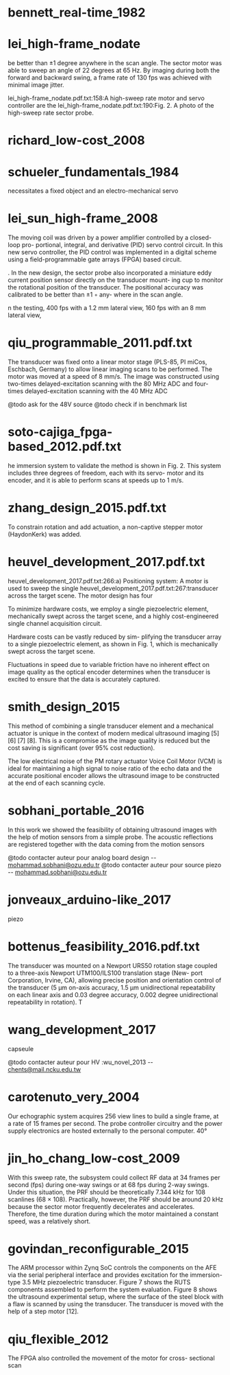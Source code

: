 # bennett_real-time_1982



# lei_high-frame_nodate

be better than ±1 degree anywhere in
the scan angle. The sector motor was able to sweep an
angle of 22 degrees at 65 Hz. By imaging during both the
forward and backward swing, a frame rate of 130 fps was
achieved with minimal image jitter.

lei_high-frame_nodate.pdf.txt:158:A high-sweep rate motor and servo controller are the
lei_high-frame_nodate.pdf.txt:190:Fig. 2. A photo of the high-sweep rate sector probe.


# richard_low-cost_2008



# schueler_fundamentals_1984
necessitates a fixed object and an electro-mechanical servo


# lei_sun_high-frame_2008

The moving coil was
driven by a power amplifier controlled by a closed-loop pro-
portional, integral, and derivative (PID) servo control circuit. In
this new servo controller, the PID control was implemented in a
digital scheme using a field-programmable gate arrays (FPGA)
based circuit.

. In
the new design, the sector probe also incorporated a miniature
eddy current position sensor directly on the transducer mount-
ing cup to monitor the rotational position of the transducer. The
positional accuracy was calibrated to be better than ±1 ◦ any-
where in the scan angle.

n the testing, 400 fps with a
1.2 mm lateral view, 160 fps with an 8 mm lateral view,


# qiu_programmable_2011.pdf.txt


The transducer was fixed onto a linear motor stage (PLS-85,
PI miCos, Eschbach, Germany) to allow linear imaging scans to
be performed. The motor was moved at a speed of 8 mm/s. The
image was constructed using two-times delayed-excitation
scanning with the 80 MHz ADC and four-times
delayed-excitation scanning with the 40 MHz ADC

@todo ask for the 48V source
@todo check if in benchmark list


# soto-cajiga_fpga-based_2012.pdf.txt

he immersion system to validate the method is shown in Fig. 2.
This system includes three degrees of freedom, each with its servo-
motor and its encoder, and it is able to perform scans at speeds up
to 1 m/s.


# zhang_design_2015.pdf.txt

To constrain rotation and add actuation, a
non-captive stepper motor (HaydonKerk) was added.


# heuvel_development_2017.pdf.txt

heuvel_development_2017.pdf.txt:266:a) Positioning system: A motor is used to sweep the single
heuvel_development_2017.pdf.txt:267:transducer across the target scene. The motor design has four


To minimize hardware costs, we employ a single piezoelectric
element, mechanically swept across the target scene, and a highly
cost-engineered single channel acquisition circuit.

Hardware costs can be vastly reduced by sim-
plifying the transducer array to a single piezoelectric element, as
shown in Fig. 1, which is mechanically swept across the target
scene.

Fluctuations in
speed due to variable friction have no inherent effect on image
quality as the optical encoder determines when the transducer
is excited to ensure that the data is accurately captured.



# smith_design_2015


This method of combining a single transducer
element and a mechanical actuator is unique in the context of
modern medical ultrasound imaging [5] [6] [7] [8]. This is a
compromise as the image quality is reduced but the cost
saving is significant (over 95% cost reduction).

The low electrical noise of the PM rotary actuator Voice Coil
Motor (VCM) is ideal for maintaining a high signal to noise
ratio of the echo data and the accurate positional encoder
allows the ultrasound image to be constructed at the end of
each scanning cycle.

# sobhani_portable_2016

In this work we showed the feasibility of obtaining
ultrasound images with the help of motion sensors from a
simple probe. The acoustic reflections are registered together
with the data coming from the motion sensors

@todo contacter auteur pour analog board design -- mohammad.sobhani@ozu.edu.tr
@todo contacter auteur pour source piezo -- mohammad.sobhani@ozu.edu.tr

# jonveaux_arduino-like_2017

piezo

# bottenus_feasibility_2016.pdf.txt

The transducer
was mounted on a Newport URS50 rotation stage coupled to a
three-axis Newport UTM100/ILS100 translation stage (New-
port Corporation, Irvine, CA), allowing precise position and
orientation control of the transducer (5 μm on-axis accuracy,
1.5 μm unidirectional repeatability on each linear axis and
0.03 degree accuracy, 0.002 degree unidirectional repeatability
in rotation). T


# wang_development_2017

capseule



@todo contacter auteur pour HV :wu_novel_2013 -- chents@mail.ncku.edu.tw



# carotenuto_very_2004

Our echographic system
acquires 256 view lines to build a single frame, at a rate of 15
frames per second. The probe controller circuitry and the
power supply electronics are hosted externally to the personal
computer.
40°


# jin_ho_chang_low-cost_2009

With this sweep rate, the subsystem
could collect RF data at 34 frames per second (fps) during
one-way swings or at 68 fps during 2-way swings. Under
this situation, the PRF should be theoretically 7.344 kHz
for 108 scanlines (68 × 108). Practically, however, the
PRF should be around 20 kHz because the sector motor
frequently decelerates and accelerates. Therefore, the time
duration during which the motor maintained a constant
speed, was a relatively short.

# govindan_reconfigurable_2015

The ARM processor within Zynq SoC controls the components on the AFE via the serial peripheral interface
and provides excitation for the immersion-type 3.5 MHz piezoelectric transducer. Figure 7 shows the RUTS
components assembled to perform the system evaluation. Figure 8 shows the ultrasound experimental setup,
where the surface of the steel block with a flaw is scanned by using the transducer. The transducer is moved
with the help of a step motor [12].

# qiu_flexible_2012

The
FPGA also controlled the movement of the motor for cross-
sectional scan



